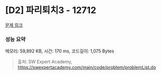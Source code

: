 # [D2] 파리퇴치3 - 12712 

[문제 링크](https://swexpertacademy.com/main/code/problem/problemDetail.do?contestProbId=AXuARWAqDkQDFARa) 

### 성능 요약

메모리: 59,892 KB, 시간: 170 ms, 코드길이: 1,075 Bytes



> 출처: SW Expert Academy, https://swexpertacademy.com/main/code/problem/problemList.do